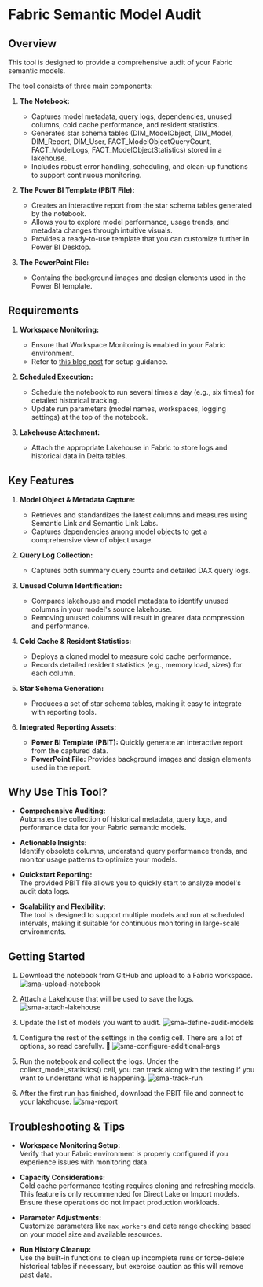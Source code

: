# Fabric Semantic Model Audit

## Overview

This tool is designed to provide a comprehensive audit of your Fabric semantic models. 

The tool consists of three main components:

1. **The Notebook:**  
   - Captures model metadata, query logs, dependencies, unused columns, cold cache performance, and resident statistics.
   - Generates star schema tables (DIM_ModelObject, DIM_Model, DIM_Report, DIM_User, FACT_ModelObjectQueryCount, FACT_ModelLogs, FACT_ModelObjectStatistics) stored in a lakehouse.
   - Includes robust error handling, scheduling, and clean-up functions to support continuous monitoring.

1. **The Power BI Template (PBIT File):**  
   - Creates an interactive report from the star schema tables generated by the notebook.
   - Allows you to explore model performance, usage trends, and metadata changes through intuitive visuals.
   - Provides a ready-to-use template that you can customize further in Power BI Desktop.

1. **The PowerPoint File:**  
   - Contains the background images and design elements used in the Power BI template.

## Requirements

1. **Workspace Monitoring:**  
   - Ensure that Workspace Monitoring is enabled in your Fabric environment.  
   - Refer to [this blog post](https://blog.fabric.microsoft.com/blog/announcing-public-preview-of-workspace-monitoring) for setup guidance.

1. **Scheduled Execution:**  
   - Schedule the notebook to run several times a day (e.g., six times) for detailed historical tracking.
   - Update run parameters (model names, workspaces, logging settings) at the top of the notebook.

1. **Lakehouse Attachment:**  
   - Attach the appropriate Lakehouse in Fabric to store logs and historical data in Delta tables.

## Key Features

1. **Model Object & Metadata Capture:**  
   - Retrieves and standardizes the latest columns and measures using Semantic Link and Semantic Link Labs.
   - Captures dependencies among model objects to get a comprehensive view of object usage.

1. **Query Log Collection:**  
   - Captures both summary query counts and detailed DAX query logs.

1. **Unused Column Identification:**  
   - Compares lakehouse and model metadata to identify unused columns in your model's source lakehouse.
   - Removing unused columns will result in greater data compression and performance.

1. **Cold Cache & Resident Statistics:**  
   - Deploys a cloned model to measure cold cache performance.
   - Records detailed resident statistics (e.g., memory load, sizes) for each column.

1. **Star Schema Generation:**  
   - Produces a set of star schema tables, making it easy to integrate with reporting tools.

1. **Integrated Reporting Assets:**  
   - **Power BI Template (PBIT):** Quickly generate an interactive report from the captured data.
   - **PowerPoint File:** Provides background images and design elements used in the report.

## Why Use This Tool?

- **Comprehensive Auditing:**  
  Automates the collection of historical metadata, query logs, and performance data for your Fabric semantic models.

- **Actionable Insights:**  
  Identify obsolete columns, understand query performance trends, and monitor usage patterns to optimize your models.

- **Quickstart Reporting:**  
  The provided PBIT file allows you to quickly start to analyze model's audit data logs.

- **Scalability and Flexibility:**  
  The tool is designed to support multiple models and run at scheduled intervals, making it suitable for continuous monitoring in large-scale environments.

## Getting Started

1. Download the notebook from GitHub and upload to a Fabric workspace.
![sma-upload-notebook](media/sma-upload-notebook.png)

1. Attach a Lakehouse that will be used to save the logs.
![sma-attach-lakehouse](media/sma-attach-lakehouse.png)

1. Update the list of models you want to audit.
![sma-define-audit-models](media/sma-define-audit-models.png)

1. Configure the rest of the settings in the config cell. There are a lot of options, so read carefully. 🙂
![sma-configure-additional-args](media/sma-configure-additional-args.png)

1. Run the notebook and collect the logs. Under the collect_model_statistics() cell, you can track along with the testing if you want to understand what is happening.
![sma-track-run](media/sma-track-run.png)

1. After the first run has finished, download the PBIT file and connect to your lakehouse.
![sma-report](media/sma-report.png)

## Troubleshooting & Tips

- **Workspace Monitoring Setup:**  
  Verify that your Fabric environment is properly configured if you experience issues with monitoring data.

- **Capacity Considerations:**  
  Cold cache performance testing requires cloning and refreshing models. This feature is only recommended for Direct Lake or Import models. Ensure these operations do not impact production workloads.

- **Parameter Adjustments:**  
  Customize parameters like `max_workers` and date range checking based on your model size and available resources.

- **Run History Cleanup:**  
  Use the built-in functions to clean up incomplete runs or force-delete historical tables if necessary, but exercise caution as this will remove past data.